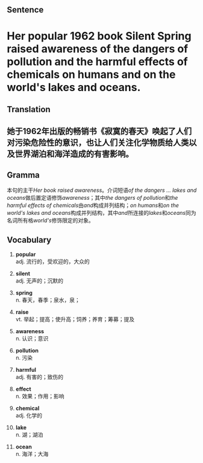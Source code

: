 ## Sentence       

<h1>Her popular 1962 book Silent Spring raised awareness of the dangers of pollution and the harmful effects of chemicals on humans and on the world's lakes and oceans.</h1>

## Translation       

<h2>她于1962年出版的畅销书《寂寞的春天》唤起了人们对污染危险性的意识，也让人们关注化学物质给人类以及世界湖泊和海洋造成的有害影响。</h2>

## Gramma         

本句的主干*Her book raised awareness*。介词短语*of the dangers ... lakes and oceans*做后置定语修饰*awareness*；其中*the dangers of pollution*和*the harmful effects of chemicals*由*and*构成并列结构；*on humans*和*on the world's lakes and oceans*构成并列结构，其中*and*所连接的*lakes*和*oceans*同为名词所有格*world's*修饰限定的对象。      


## Vocabulary   

1. **popular**        
adj. 流行的，受欢迎的，大众的        

2. **silent**        
adj. 无声的；沉默的         

3. **spring**        
n. 春天，春季；泉水，泉；        

4. **raise**        
vt. 举起；提高；使升高；饲养；养育；筹募；提及        

5. **awareness**        
n. 认识；意识         

6. **pollution**         
n. 污染        

7. **harmful**        
adj. 有害的；致伤的         

8. **effect**        
n. 效果；作用；影响        

9. **chemical**        
adj. 化学的        

10. **lake**        
n. 湖；湖泊        

11. **ocean**       
n. 海洋；大海         


